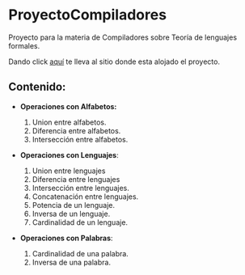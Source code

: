 ﻿# ProyectoCompiladores
 Proyecto para la materia de Compiladores sobre Teoría de lenguajes formales.
 
 Dando click [aquí](https://javierospino.github.io/TeoriaLenguajesFormales/) te lleva al sitio donde esta alojado el proyecto.
 
 ## **Contenido:**
  - **Operaciones con Alfabetos:**
      1. Union entre alfabetos.
      2. Diferencia entre alfabetos.
      3. Intersección entre alfabetos.
      
  - **Operaciones con Lenguajes**:
      1. Union entre lenguajes
      2. Diferencia entre lenguajes
      3. Intersección entre lenguajes.
      4. Concatenación entre lenguajes.
      5. Potencia de un lenguaje.
      6. Inversa de un lenguaje.
      7. Cardinalidad de un lenguaje.
  
  - **Operaciones con Palabras**:
      1. Cardinalidad de una palabra.
      2. Inversa de una palabra.

